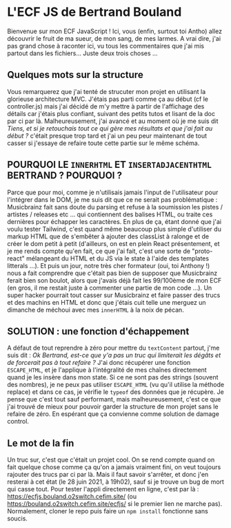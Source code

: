 # L'ECF JS de Bertrand Bouland

Bienvenue sur mon ECF JavaScript ! Ici, vous (enfin, surtout toi Antho) allez découvrir le fruit de ma sueur, de mon sang, de mes larmes.
A vrai dire, j'ai pas grand chose à raconter ici, vu tous les commentaires que j'ai mis partout dans les fichiers... Juste deux trois choses ...

## Quelques mots sur la structure

Vous remarquerez que j'ai tenté de strucuter mon projet en utilisant la glorieuse architecture MVC. J'étais pas parti comme ça au début (cf le controller.js) mais j'ai décidé de m'y mettre à partir de l'affichage des détails car j'étais plus confiant, suivant des petits tutos et lisant de la doc par ci par là. Malheureusement, j'ai avancé et au moment où je me suis dit _Tiens, et si je retouchais tout ce qui gère mes résultats et que j'ai fait au début ?_ c'était presque trop tard et j'ai un peu peur maintenant de tout casser si j'essaye de refaire toute cette partie sur le même schéma.

## POURQUOI LE `INNERHTML` ET `INSERTADJACENTHTML` BERTRAND ? POURQUOI ?

Parce que pour moi, comme je n'utilisais jamais l'input de l'utilisateur pour l'intégrer dans le DOM, je me suis dit que ce ne serait pas problématique : Musicbrainz fait sans doute du parsing et refuse à la soumission les pistes / artistes / releases etc ... qui contiennent des balises HTML, ou traite ces dernières pour échapper les caractères. En plus de ça, étant donné que j'ai voulu tester Tailwind, c'est quand même beaucoup plus simple d'utiliser du markup HTML que de s'embêter à ajouter des classList à ralonge et de créer le dom petit à petit (d'ailleurs, on est en plein React présentement, et je me rends compte qu'en fait, ce que j'ai fait, c'est une sorte de "proto-react" mélangeant du HTML et du JS via le state à l'aide des templates litterals ...).
Et puis un jour, notre très cher formateur (oui, toi Anthony !) nous a fait comprendre que c'était pas bien de supposer que Musicbrainz ferait bien son boulot, alors que j'avais déjà fait les 99/100ème de mon ECF (en gros, il me restait juste à commenter une partie de mon code ...). Un super hacker pourrait tout casser sur Musicbrainz et faire passer des trucs et des machins en HTML et donc que j'étais cuit telle une merguez un dimanche de méchoui avec mes `innerHTML` à la noix de pécan.

## SOLUTION : une fonction d'échappement

A défaut de tout reprendre à zéro pour mettre du `textContent` partout, j'me suis dit : _Ok Bertrand, est-ce que y'a pas un truc qui limiterait les dégâts et de forcerait pas à tout refaire ?_
J'ai donc récupérer une fonction `ESCAPE_HTML`, et je l'applique à l'intégralité de mes chaînes directement quand je les insère dans mon state. Si ce ne sont pas des strings (souvent des nombres), je ne peux pas utiliser `ESCAPE_HTML` (vu qu'il utilise la méthode replace) et dans ce cas, je vérifie le `typeof` des données que je récupère.
Je pense que c'est tout sauf performant, mais malheureusement, c'est ce que j'ai trouvé de mieux pour pouvoir garder la structure de mon projet sans le refaire de zéro. En espérant que ça convienne comme solution de damage control.

## Le mot de la fin

Un truc sur, c'est que c'était un projet cool. On se rend compte quand on fait quelque chose comme ça qu'on a jamais vraiment fini, on veut toujours rajouter des trucs par ci par là. Mais il faut savoir s'arrêter, et donc j'en resterai à cet état (le 28 juin 2021, à 19h02), sauf si je trouve un bug de mort qui casse tout.
Pour tester l'appli directement en ligne, c'est par là : https://ecfjs.bouland.o2switch.cefim.site/ (ou https://bouland.o2switch.cefim.site/ecfjs/ si le premier lien ne marche pas). Normalement, cloner le repo puis faire un `npm install` fonctionne sans soucis.
